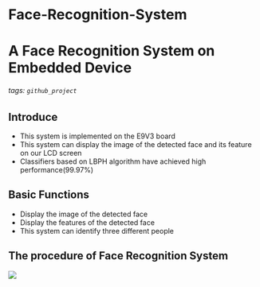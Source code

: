 # Face-Recognition-System
# A Face Recognition System on Embedded Device
###### tags: `github_project`
## Introduce
- This system is implemented on the E9V3 board
- This system can display the image of the detected face and its feature on our LCD screen
- Classifiers based on LBPH algorithm have achieved high performance(99.97%)
## Basic Functions
- Display the image of the detected face
- Display the features of the detected face
- This system can identify three different people
## The procedure of Face Recognition System
![](https://i.imgur.com/ENd3tGR.png)
